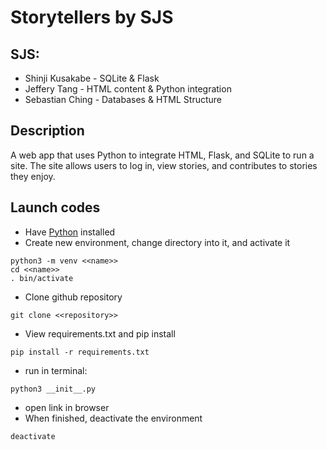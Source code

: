 # Storytellers by SJS

## SJS:
* Shinji Kusakabe - SQLite & Flask
* Jeffery Tang - HTML content & Python integration
* Sebastian Ching - Databases & HTML Structure

## Description
A web app that uses Python to integrate HTML, Flask, and SQLite to run a site. The site 
allows users to log in, view stories, and contributes to stories they enjoy.

## Launch codes
* Have [Python](https://www.python.org/downloads/) installed
* Create new environment, change directory into it, and activate it
```
python3 -m venv <<name>>
cd <<name>>
. bin/activate
```
* Clone github repository
```
git clone <<repository>>
```
* View requirements.txt and pip install
```
pip install -r requirements.txt
```
* run in terminal:
```
python3 __init__.py
```
* open link in browser
* When finished, deactivate the environment
```
deactivate
```